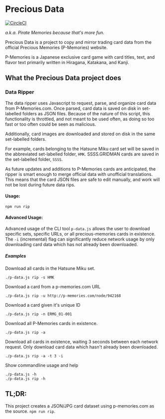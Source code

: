 # Precious Data

[![CircleCI](https://circleci.com/gh/insanity54/precious-data.svg?style=svg)](https://circleci.com/gh/insanity54/precious-data)

*a.k.a. Pirate Memories because that's more fun.*

Precious Data is a project to copy and mirror trading card data from the official Precious Memories (P-Memories) website.

P-Memories is a Japanese exclusive card game with card titles, text, and flavor text primarily written in Hiragana, Katakana, and Kanji.

## What the Precious Data project does

### Data Ripper

The data ripper uses Javascript to request, parse, and organize card data from P-Memories.com. Once parsed, card data is saved on disk in set-labelled folders as JSON files. Because of the nature of this script, this functionality is throttled, and not meant to be used often, as doing so too fast or too often could be seen as malicious.

Additionally, card images are downloaded and stored on disk in the same set-labelled folders.

For example, cards belonging to the Hatsune Miku card set will be saved in the abbreviated set-labelled folder, `HMK`. SSSS.GRIDMAN cards are saved in the set-labelled folder, `SSSS`.

As future updates and additions to P-Memories cards are anticipated, the ripper is smart enough to merge official data with unofficial translations. This means that the card JSON files are safe to edit manually, and work will not be lost during future data rips.

#### Usage:

    npm run rip

#### Advanced Usage:

Advanced usage of the CLI tool `p-data.js` allows the user to download specific sets, specific URLs, or all precious-memories cards in existence. The `-i` (incremental) flag can significantly reduce network usage by only downloading card data which has not already been downloaded.

##### Examples

Download all cards in the Hatsune Miku set.

    ./p-data.js rip -s HMK

Download a card from a p-memories.com URL

    ./p-data.js rip -u http://p-memories.com/node/942168

Download a card given it's unique ID

    ./p-data.js rip -n ERMG_01-001

Download all P-Memories cards in existence.

    ./p-data.js rip -a

Download all cards in existence, waiting 3 seconds between each network request. Only download card data which hasn't already been downloaded.

    ./p-data.js rip -a -t 3 -i

Show commandline usage and help

    ./p-data.js -h
    ./p-data.js rip -h



## TL;DR:

This project creates a JSON/JPG card dataset using p-memories.com as the source. `npm run rip`.
